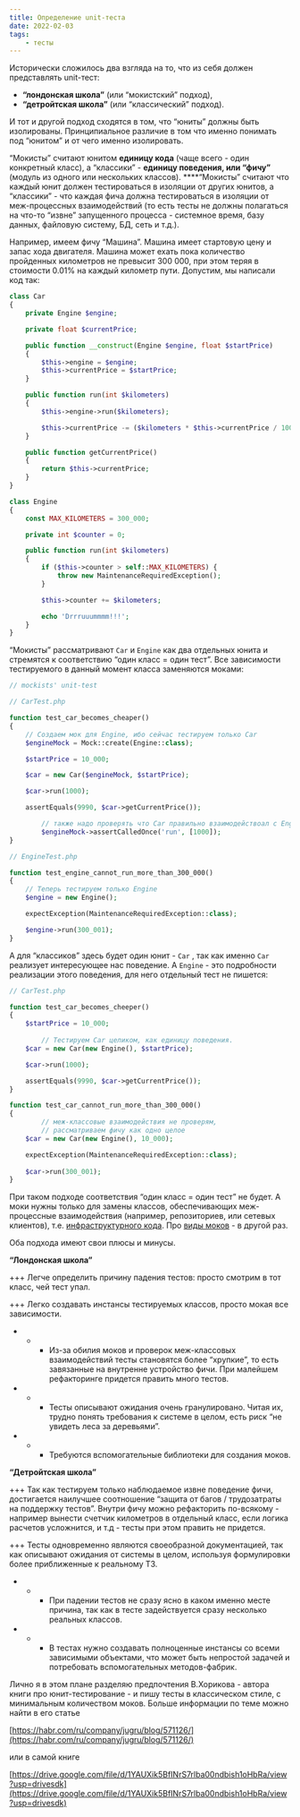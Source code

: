 ```yaml
---
title: Определение unit-теста
date: 2022-02-03
tags:
    - тесты
---
```


Исторически сложилось два взгляда на то, что из себя должен представлять unit-тест: 

- **“лондонская школа”** (или “мокистский” подход),
- **“детройтская школа”** (или “классический” подход).

<!-- more -->

И тот и другой подход сходятся в том, что “юниты” должны быть изолированы. Принципиальное различие в том что именно понимать под “юнитом” и от чего именно изолировать. 

“Мокисты” считают юнитом **единицу кода** (чаще всего - один конкретный класс), а “классики” - **единицу поведения, или “фичу”** (модуль из одного или нескольких классов). ****“Мокисты” считают что каждый юнит должен тестироваться в изоляции от других юнитов, а “классики” - что каждая фича должна тестироваться в изоляции от меж-процессных взаимодействий (то есть тесты не должны полагаться на что-то “извне” запущенного процесса - системное время, базу данных, файловую систему, БД, сеть и т.д.).

Например, имеем фичу “Машина”. Машина имеет стартовую цену и запас хода двигателя. Машина может ехать пока количество пройденных километров не превысит 300 000, при этом теряя в стоимости 0.01% на каждый километр пути. Допустим, мы написали код так:

``` php
class Car
{
    private Engine $engine;

    private float $currentPrice;

    public function __construct(Engine $engine, float $startPrice)
    {
        $this->engine = $engine;
        $this->currentPrice = $startPrice;
    }

    public function run(int $kilometers)
    {
        $this->engine->run($kilometers);

        $this->currentPrice -= ($kilometers * $this->currentPrice / 10000);
    }

    public function getCurrentPrice()
    {
        return $this->currentPrice;
    }
}

class Engine
{
    const MAX_KILOMETERS = 300_000;

    private int $counter = 0;

    public function run(int $kilometers)
    {
        if ($this->counter > self::MAX_KILOMETERS) {
            throw new MaintenanceRequiredException();
        }

        $this->counter += $kilometers;

        echo 'Drrruuummmm!!!';
    }
}
```

“Мокисты” рассматривают `Car` и `Engine` как два отдельных юнита и стремятся к соответствию “один класс = один тест”. Все зависимости тестируемого в данный момент класса заменяются моками:

``` php
// mockists' unit-test

// CarTest.php

function test_car_becomes_cheaper()
{
    // Cоздаем мок для Engine, ибо сейчас тестируем только Car
    $engineMock = Mock::create(Engine::class);

    $startPrice = 10_000;

    $car = new Car($engineMock, $startPrice);

    $car->run(1000);

    assertEquals(9990, $car->getCurrentPrice());

        // также надо проверять что Car правильно взаимодействоал с Engine
        $engineMock->assertCalledOnce('run', [1000]);
}

// EngineTest.php

function test_engine_cannot_run_more_than_300_000()
{
    // Теперь тестируем только Engine
    $engine = new Engine();

    expectException(MaintenanceRequiredException::class);

    $engine->run(300_001);
}
```

А для “классиков” здесь будет один юнит - `Car` , так как именно `Car` реализует интересующее нас поведение. А `Engine` - это подробности реализации этого поведения, для него отдельный тест не пишется:

``` php
// CarTest.php

function test_car_becomes_cheeper()
{
    $startPrice = 10_000;
    
        // Тестируем Car целиком, как единицу поведения.
    $car = new Car(new Engine(), $startPrice);

    $car->run(1000);

    assertEquals(9990, $car->getCurrentPrice());
}

function test_car_cannot_run_more_than_300_000()
{
        // меж-классовые взаимодействия не проверям, 
        // рассматриваем фичу как одно целое
    $car = new Car(new Engine(), 10_000);

    expectException(MaintenanceRequiredException::class);
    
    $car->run(300_001);
}
```

При таком подходе соответствия “один класс = один тест” не будет. А моки нужны только для замены классов, обеспечивающих меж-процессные взаимодействия (например, репозиториев, или сетевых клиентов), т.е. [инфраструктурного кода](https://www.notion.so/f679b40f4fe846439679865e6dc35dac?pvs=21). Про [виды моков](https://www.notion.so/11466bd83e20420b8bbb1906927cb014?pvs=21) - в другой раз.

Оба подхода имеют свои плюсы и минусы.

**“Лондонская школа”**

 +++ Легче определить причину падения тестов: просто смотрим в тот класс, чей тест упал.

 +++ Легко создавать инстансы тестируемых классов, просто мокая все зависимости.

 - - - Из-за обилия моков и проверок меж-классовых взаимодействий тесты становятся более “хрупкие”, то есть завязанные на внутренне устройство фичи. При малейшем рефакторинге придется править много тестов.

 - - - Тесты описывают ожидания очень гранулировано. Читая их, трудно понять требования к системе в целом, есть риск “не увидеть леса за деревьями”. 

 - - - Требуются вспомогательные библиотеки для создания моков.

**“Детройтская школа”**

 +++ Так как тестируем только наблюдаемое извне поведение фичи, достигается наилучшее соотношение “защита от багов / трудозатраты на поддержку тестов”. Внутри фичу можно рефакторить по-всякому - например вынести счетчик километров в отдельный класс, если логика расчетов усложнится, и т.д - тесты при этом править не придется.

 +++ Тесты одновременно являются своеобразной документацией, так как описывают ожидания от системы в целом, используя формулировки более приближенные к реальному ТЗ. 

 - - - При падении тестов не сразу ясно в каком именно месте причина, так как в тесте задействуется сразу несколько реальных классов.

 - - - В тестах нужно создавать полноценные инстансы со всеми зависимыми объектами, что может быть непростой задачей и потребовать вспомогательных методов-фабрик.

Лично я в этом плане разделяю предпочтения В.Хорикова - автора книги про юнит-тестирование - и пишу тесты в классическом стиле, с минимальным количеством моков. Больше информации по теме можно найти в его статье 

[https://habr.com/ru/company/jugru/blog/571126/](https://habr.com/ru/company/jugru/blog/571126/) 

или в самой книге 

[https://drive.google.com/file/d/1YAUXik5BfINrS7rlba00ndbish1oHbRa/view?usp=drivesdk](https://drive.google.com/file/d/1YAUXik5BfINrS7rlba00ndbish1oHbRa/view?usp=drivesdk)